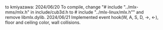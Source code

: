 to kmiyazawa:
2024/06/20
	To compile, change "# include "../mlx-mms/mlx.h" in include/cub3d.h to # include "../mlx-linux/mlx.h"" and remove libmlx.dylib.
2024/06/21
	Implemented event hook(W, A, S, D, ->, <-),
	floor and ceiling color,
	wall collisions.

